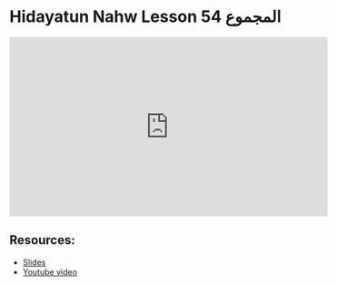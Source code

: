 # Hidayatun Nahw Lesson 54 المجموع            

<iframe width="560" height="315" src="https://www.youtube-nocookie.com/embed/YZsgxfXbuuE?start=0" frameborder="0" allow="accelerometer; autoplay; encrypted-media; gyroscope; picture-in-picture" allowfullscreen="allowfullscreen"></iframe><BR>



## Resources:
- [Slides](https://github.com/arshare/resources_balagha_pdfs)
- [Youtube video](https://www.youtube.com/watch?v=YZsgxfXbuuE&list=PLzn0qdi6JpdtdAyaM2yvvY1Yk9i4EpLHD&index=115)
